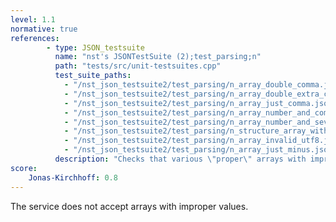 ```yaml
---
level: 1.1
normative: true
references:
        - type: JSON_testsuite
          name: "nst's JSONTestSuite (2);test_parsing;n"
          path: "tests/src/unit-testsuites.cpp"
          test_suite_paths:
            - "/nst_json_testsuite2/test_parsing/n_array_double_comma.json"
            - "/nst_json_testsuite2/test_parsing/n_array_double_extra_comma.json"
            - "/nst_json_testsuite2/test_parsing/n_array_just_comma.json"
            - "/nst_json_testsuite2/test_parsing/n_array_number_and_comma.json"
            - "/nst_json_testsuite2/test_parsing/n_array_number_and_several_commas.json"
            - "/nst_json_testsuite2/test_parsing/n_structure_array_with_unclosed_string.json"
            - "/nst_json_testsuite2/test_parsing/n_array_invalid_utf8.json"
            - "/nst_json_testsuite2/test_parsing/n_array_just_minus.json"
          description: "Checks that various \"proper\" arrays with improper elements are rejected."
score:
    Jonas-Kirchhoff: 0.8
---
```


The service does not accept arrays with improper values.